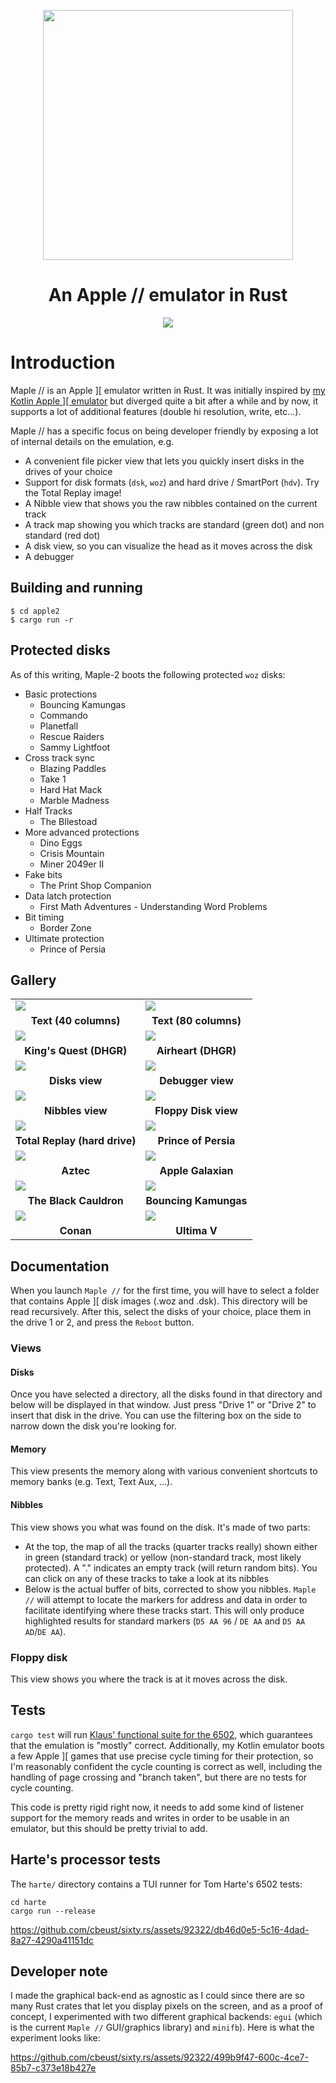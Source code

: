 <p align="center">
  <img src="pics/logo.png" width="400"/>
</p>


<p align="center">
  <h1 align="center">
    An Apple // emulator in Rust
  </h1>
</p>

<p align="center">
  <img src="https://github.com/user-attachments/assets/95c7d36a-10b4-4dc8-8090-9cb9bad9e345">
</p>

# Introduction

Maple // is an Apple ][ emulator written in Rust. It was initially inspired by [my Kotlin Apple \]\[ emulator](https://github.com/cbeust/sixty) but
diverged quite a bit after a while and by now, it supports a lot of additional features (double hi resolution, write, etc...).

Maple // has a specific focus on being developer friendly by exposing a lot of internal details on the emulation, e.g.

- A convenient file picker view that lets you quickly insert disks in the drives of your choice
- Support for disk formats (`dsk`, `woz`) and hard drive / SmartPort (`hdv`). Try the Total Replay image!
- A Nibble view that shows you the raw nibbles contained on the current track
- A track map showing you which tracks are standard (green dot) and non standard (red dot)
- A disk view, so you can visualize the head as it moves across the disk
- A debugger

## Building and running

```
$ cd apple2
$ cargo run -r
```

## Protected disks

As of this writing, Maple-2 boots the following protected `woz` disks:

- Basic protections
  - Bouncing Kamungas
  - Commando
  - Planetfall
  - Rescue Raiders
  - Sammy Lightfoot
- Cross track sync
  - Blazing Paddles
  - Take 1
  - Hard Hat Mack
  - Marble Madness
- Half Tracks
  - The BIlestoad
- More advanced protections
  - Dino Eggs
  - Crisis Mountain
  - Miner 2049er II
- Fake bits
  - The Print Shop Companion
- Data latch protection
  - First Math Adventures - Understanding Word Problems
- Bit timing
  - Border Zone
- Ultimate protection
  - Prince of Persia

## Gallery
<table>
    <tr>
        <td><img src="pics/text-40-columns.png"/></td>
        <td><img src="pics/text-80-columns.png"/></td>
    </tr>
    <tr align="center">
        <td><b>Text (40 columns)</b></td>
        <td><b>Text (80 columns)</b></td>
    </tr>
    <tr>
        <td><img src="pics/kings-quest.png"/></td>
        <td><img src="pics/airheart.png"/></td>
    </tr>
    <tr align="center">
        <td><b>King's Quest (DHGR)</b></td>
        <td><b>Airheart (DHGR)</b></td>
    </tr>
    <tr>
        <td><img src="pics/disk-view.png"/></td>
        <td><img src="pics/debugger-view.png"/></td>
    </tr>
    <tr align="center">
        <td><b>Disks view</b></td>
        <td><b>Debugger view</b></td>
    </tr>
    <tr>
        <td><img src="pics/nibbles-view.png"/></td>
        <td><img src="pics/floppy-disk-view.png"/></td>
    </tr>
    <tr align="center">
        <td><b>Nibbles view</b></td>
        <td><b>Floppy Disk view</b></td>
    </tr>
    <tr>
        <td><img src="pics/total-replay.png"/></td>
        <td><img src="pics/prince-of-persia.png"/></td>
    </tr>
    <tr align="center">
        <td><b>Total Replay (hard drive)</b></td>
        <td><b>Prince of Persia</b></td>
    </tr>
    <tr>
        <td><img src="pics/aztec.png"/></td>
        <td><img src="pics/apple-galaxians.png"/></td>
    </tr>
    <tr align="center">
        <td><b>Aztec</b></td>
        <td><b>Apple Galaxian</b></td>
    </tr>
    <tr>
        <td><img src="pics/black-cauldron.png"/></td>
        <td><img src="pics/bouncing-kamungas.png"/></td>
    </tr>
    <tr align="center">
        <td><b>The Black Cauldron</b></td>
        <td><b>Bouncing Kamungas</b></td>
    </tr>
    <tr>
        <td><img src="pics/conan.png"/></td>
        <td><img src="pics/ultima-5.png"/></td>
    </tr>
    <tr align="center">
        <td><b>Conan</b></td>
        <td><b>Ultima V</b></td>
    </tr>
</table>



## Documentation

When you launch `Maple //` for the first time, you will have to select a folder that contains Apple ][ disk images
(.woz and .dsk). This directory will be read recursively. After this, select the disks of your choice, place them in
the drive 1 or 2, and press the `Reboot` button.

### Views

#### Disks

Once you have selected a directory, all the disks found in that directory and below will be displayed in that window.
Just press "Drive 1" or "Drive 2" to insert that disk in the drive. You can use the filtering box on the side
to narrow down the disk you're looking for.

#### Memory

This view presents the memory along with various convenient shortcuts to memory banks (e.g. Text, Text Aux, ...).

#### Nibbles

This view shows you what was found on the disk. It's made of two parts:

- At the top, the map of all the tracks (quarter tracks really) shown either in green (standard track) or yellow
  (non-standard track, most likely protected). A "." indicates an empty track (will return random bits). You
  can click on any of these tracks to take a look at its nibbles
- Below is the actual buffer of bits, corrected to show you nibbles. `Maple //` will attempt to locate the
  markers for address and data in order to facilitate identifying where these tracks start. This will only
  produce highlighted results for standard markers (`D5 AA 96` / `DE AA` and `D5 AA AD`/`DE AA`).

### Floppy disk

This view shows you where the track is at it moves across the disk.

## Tests

`cargo test` will run [Klaus' functional suite for the 6502](https://github.com/Klaus2m5/6502_65C02_functional_tests), which guarantees that the emulation is "mostly"
correct. Additionally, my Kotlin emulator boots a few Apple ][ games that use precise cycle timing for their protection,
so I'm reasonably confident the cycle counting is correct as well, including the handling of page crossing and
"branch taken", but there are no tests for cycle counting.

This code is pretty rigid right now, it needs to add some kind of listener support for the memory reads and
writes in order to be usable in an emulator, but this should be pretty trivial to add.

## Harte's processor tests

The `harte/` directory contains a TUI runner for Tom Harte's 6502 tests:

```
cd harte
cargo run --release
```

https://github.com/cbeust/sixty.rs/assets/92322/db46d0e5-5c16-4dad-8a27-4290a41151dc

## Developer note

I made the graphical back-end as agnostic as I could since there are so many Rust crates that let you display
pixels on the screen, and as a proof of concept, I experimented with two different graphical backends: `egui` (which
is the current `Maple //` GUI/graphics library) and `minifb`). Here is what the experiment looks like:

https://github.com/cbeust/sixty.rs/assets/92322/499b9f47-600c-4ce7-85b7-c373e18b427e

